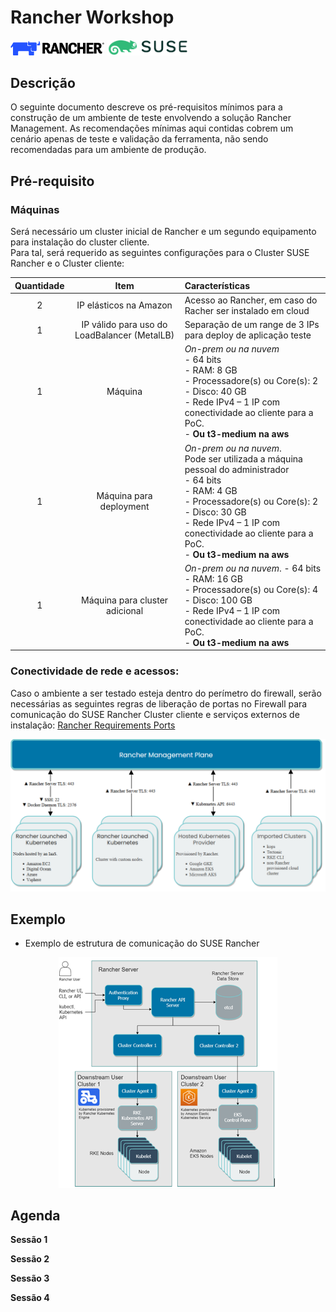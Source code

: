 # Rancher Workshop

<p>
  <img src="https://github.com/SUSEBrSalesEngineer/rancher-workshop/blob/main/img/rancher-logo-horiz-color.png" width="150" title="Rancher Logo">
  <img src="https://github.com/SUSEBrSalesEngineer/rancher-workshop/blob/main/img/SUSE_Logo-hor_L_Green-pos_sRGB-720x240-9ebdc54a-3ee7-4747-87fa-edef424f9b36.png" width="130" title="SUSE Logo">
</p>

## Descrição
O seguinte documento descreve os pré-requisitos mínimos para a construção de um ambiente de teste envolvendo a solução Rancher Management. As recomendações mínimas aqui contidas cobrem um cenário apenas de teste e validação da ferramenta, não sendo recomendadas para um ambiente de produção.

## Pré-requisito
### Máquinas
Será necessário um cluster inicial de Rancher e um segundo equipamento para instalação do cluster cliente. <br/> Para tal, será requerido as seguintes configurações para o Cluster SUSE Rancher e o Cluster cliente:

Quantidade | Item | Características
| :---: | :---: | :---
2 | IP elásticos na Amazon | Acesso ao Rancher, em caso do Racher ser instalado em cloud 
1 | IP válido para uso do LoadBalancer (MetalLB) | Separação de um range de 3 IPs para deploy de aplicação teste 
1 | Máquina | *On-prem ou na nuvem* <br/> - 64 bits <br/> - RAM: 8 GB <br/> - Processadore(s) ou Core(s): 2 <br/> - Disco: 40 GB <br/> - Rede IPv4 – 1 IP com conectividade ao cliente para a PoC.   <br/>  - **Ou t3-medium na aws**
1 | Máquina para deployment | *On-prem ou na nuvem*. <br/> Pode ser utilizada a máquina pessoal do administrador <br/> - 64 bits <br/> - RAM: 4 GB <br/> - Processadore(s) ou Core(s): 2 <br/> - Disco: 30 GB <br/> - Rede IPv4 – 1 IP com conectividade ao cliente para a PoC.   <br/>  - **Ou t3-medium na aws**
1 | Máquina para cluster adicional | *On-prem ou na nuvem*. - 64 bits <br/> - RAM: 16 GB <br/> - Processadore(s) ou Core(s): 4 <br/> - Disco: 100 GB <br/> - Rede IPv4 – 1 IP com conectividade ao cliente para a PoC.   <br/>  - **Ou t3-medium na aws**

### Conectividade de rede e acessos:
Caso o ambiente a ser testado esteja dentro do perímetro do firewall, serão necessárias as seguintes regras de liberação de portas no Firewall para comunicação do SUSE Rancher Cluster cliente e serviços externos de instalação: [Rancher Requirements Ports](https://rancher.com/docs/rancher/v2.x/en/installation/requirements/ports/)

<p align="center">
<img src="https://github.com/SUSEBrSalesEngineer/rancher-workshop/blob/main/img/rancher-ports.PNG" width="650" title="Rancher Ports">
</p>

## Exemplo
- Exemplo de estrutura de comunicação do SUSE Rancher
<p align="center">
<img src="https://github.com/SUSEBrSalesEngineer/rancher-workshop/blob/main/img/rancher-structure.PNG" width="350" title="Rancher Ports">
</p>

## Agenda
**Sessão 1**

**Sessão 2**

**Sessão 3**

**Sessão 4**
